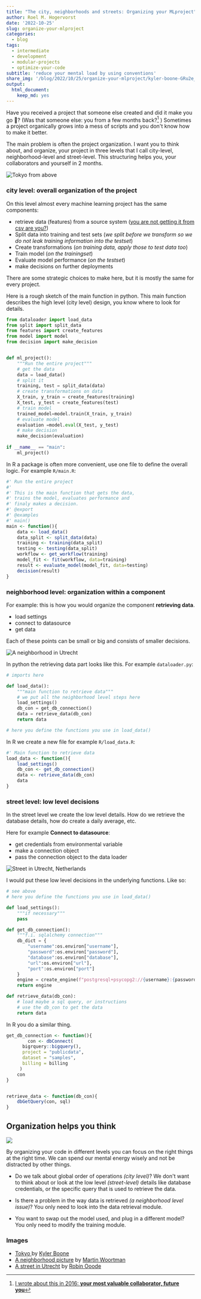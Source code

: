 ```yaml
---
title: "The city, neighborhoods and streets: Organizing your MLproject"
author: Roel M. Hogervorst
date: '2022-10-25'
slug: organize-your-mlproject
categories:
  - blog
tags:
  - intermediate
  - development
  - modular-projects
  - optimize-your-code
subtitle: 'reduce your mental load by using conventions'
share_img: '/blog/2022/10/25/organize-your-mlproject/kyler-boone-GRu2e_Z01-o-unsplash.jpg'
output:
  html_document:
    keep_md: yes
---
```


<!-- content  -->
Have you received a project that someone else created and did it make you go 🤯?
(Was that someone else: you from a few months back?[^1] ) Sometimes a project organically grows into a mess of scripts and you don't know how to make it better. 

The main problem is often the project organization. I want you to think about, and organize, your project in three levels that I call city-level, neighborhood-level and street-level. This structuring helps you, your collaborators and yourself in 2 months.

![Tokyo from above](kyler-boone-GRu2e_Z01-o-unsplash.jpg)

### city level:  overall organization of the project
On this level almost every machine learning project has the same components:

- retrieve data (features) from a source system ([you are not getting it from csv are you?](https://blog.rmhogervorst.nl/blog/2022/08/15/data-ingestion-patterns-for-ml/))
- Split data into training and test sets (_we split before we transform so we do not leak training information into the testset_)
- Create transformations (_on training data, apply those to test data too_)
- Train model (_on the trainingset_)
- Evaluate model performance (_on the testset_)
- make decisions on further deployments

There are some strategic choices to make here, but it is mostly the same for every project. 

Here is a rough sketch of the main function in python.
This main function describes the high level  (city level) design, you know 
where to look for details.

```python
from dataloader import load_data
from split import split_data
from features import create_features
from model import model
from decision import make_decision


def ml_project():
	"""Run the entire project"""
	# get the data
	data = load_data()
	# split it
	training, test = split_data(data)
	# create transformations on data
	X_train, y_train = create_features(training)
	X_test, y_test = create_features(test)
	# train model
	trained_model=model.train(X_train, y_train)
	# evaluate model
	evaluation =model.eval(X_test, y_test)
	# make decision
	make_decision(evaluation)
	
if __name__ == "main":
	ml_project()
```


In R a package is often more convenient, use one file to define the overall logic. 
For example `R/main.R`:

```R
#' Run the entire project
#'
#' This is the main function that gets the data,
#' trains the model, evaluates performance and
#' finaly makes a decision.
#' @export
#' @examples
#' main()
main <- function(){
	data <- load_data()
	data_split <- split_data(data)
	training <- training(data_split)
	testing <- testing(data_split)
	workflow <- get_workflow(training)
	model_fit <- fit(workflow, data=training)
	result <- evaluate_model(model_fit, data=testing)
	decision(result)
}

```

### neighborhood level: organization within a component
For example: this is how you would organize the component **retrieving data**.

- load settings
- connect to datasource
- get data

Each of these points can be small or big and consists of smaller decisions.

![A neighborhood in Utrecht](martin-woortman-aMYrbqCTMu4-unsplash.jpg)


In python the retrieving data part looks like this.
For example `dataloader.py`:
```python
# imports here

def load_data():
	"""main function to retrieve data"""
	# we put all the neighborhood level steps here
	load_settings()
	db_con = get_db_connection()
	data = retrieve_data(db_con)
	return data

# here you define the functions you use in load_data()

```
In R we create a new file for example `R/load_data.R`:

```r
#' Main function to retrieve data
load_data <- function(){
	load_settings()
	db_con <- get_db_connection()
	data <- retrieve_data(db_con)
	data
}
```


### street level: low level decisions
In the street level we create the low level details. 
How do we retrieve the database details, how do create a daily average, etc.

Here for example **Connect to datasource**: 
- get credentials from environmental variable
- make a connection object
- pass the connection object to the data loader

![Street in Utrecht, Netherlands](robin-ooode-XusR7PXCV0o-unsplash.jpg)

I would put these low level decisions in the underlying functions. Like so:

```python
# see above
# here you define the functions you use in load_data()

def load_settings():
	"""if necessary"""
	pass

def get_db_connection():
	"""f.i. sqlalchemy connection"""
	db_dict = {
		"username":os.environ["username"],
		"password":os.environ["password"],
		"database":os.environ["database"],
		"url":os.environ["url"],
		"port":os.environ["port"]
	}
	engine = create_engine(f"postgresql+psycopg2://{username}:{password}@{url}:{port}/{database}")
	return engine

def retrieve_data(db_con):
	# load maybe a sql query, or instructions
	# use the db_con to get the data
	return data
```

In R you do a similar thing. 

```R
get_db_connection <- function(){
		con <- dbConnect(
	  bigrquery::bigquery(),
	  project = "publicdata",
	  dataset = "samples",
	  billing = billing
	 )
	con
}


retrieve_data <- function(db_con){
	dbGetQuery(con, sql)
}


```

## Organization helps you think
![](geojango-maps-Z8UgB80_46w-unsplash.jpg)

By organizing your code in different levels you can focus on the right things at the right time. We can spend our mental energy wisely and not be distracted by other things. 

- Do we talk about global order of operations _(city level)_? We don't want to think about or look at the low level _(street-level)_ details like database credentials, or the specific query that is used to retrieve the data.

- Is there a problem in the way data is retrieved _(a neighborhood level issue)_? You only need to look into the data retrieval module. 
- You want to swap out the model used, and plug in a different model? You only need to modify the training module. 



[^1]: [I wrote about this in 2016: **your most valuable collaborator, future you**](https://blog.rmhogervorst.nl/blog/2016/05/26/your-most-valuable-collaborator-future-you/)


### Images

- [Tokyo ](https://unsplash.com/photos/GRu2e_Z01-o) by [Kyler Boone](https://unsplash.com/@kylerb)
- [A neighborhood picture](https://unsplash.com/photos/aMYrbqCTMu4) by [Martin Woortman](https://unsplash.com/@martfoto1) 
- [A street in Utrecht](https://unsplash.com/photos/XusR7PXCV0o) by [Robin Ooode](https://unsplash.com/@robinoode)
